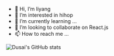 - 👋 Hi, I’m liyang
- 👀 I’m interested in hihop
- 🌱 I’m currently learning ...
- 💞️ I’m looking to collaborate on React.js
- 📫 How to reach me ...

<!---
liyangIsDSG/liyangIsDSG is a ✨ special ✨ repository because its `README.md` (this file) appears on your GitHub profile.
You can click the Preview link to take a look at your changes.
--->
![Dusai's GitHub stats](https://github-readme-stats.vercel.app/api?username=liyangIsDSG)
